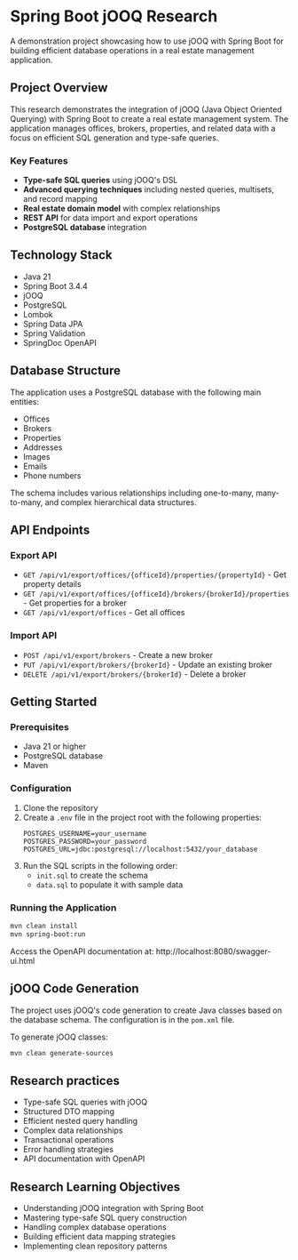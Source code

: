 # Spring Boot jOOQ Research
A demonstration project showcasing how to use jOOQ with Spring Boot for building efficient database operations in a real estate management application.

## Project Overview
This research demonstrates the integration of jOOQ (Java Object Oriented Querying) with Spring Boot to create a real estate management system. The application manages offices, brokers, properties, and related data with a focus on efficient SQL generation and type-safe queries.

### Key Features
- **Type-safe SQL queries** using jOOQ's DSL
- **Advanced querying techniques** including nested queries, multisets, and record mapping
- **Real estate domain model** with complex relationships
- **REST API** for data import and export operations
- **PostgreSQL database** integration

## Technology Stack
- Java 21
- Spring Boot 3.4.4
- jOOQ
- PostgreSQL
- Lombok
- Spring Data JPA
- Spring Validation
- SpringDoc OpenAPI

## Database Structure
The application uses a PostgreSQL database with the following main entities:
- Offices
- Brokers
- Properties
- Addresses
- Images
- Emails
- Phone numbers

The schema includes various relationships including one-to-many, many-to-many, and complex hierarchical data structures.

## API Endpoints
### Export API
- `GET /api/v1/export/offices/{officeId}/properties/{propertyId}` - Get property details
- `GET /api/v1/export/offices/{officeId}/brokers/{brokerId}/properties` - Get properties for a broker
- `GET /api/v1/export/offices` - Get all offices

### Import API
- `POST /api/v1/export/brokers` - Create a new broker
- `PUT /api/v1/export/brokers/{brokerId}` - Update an existing broker
- `DELETE /api/v1/export/brokers/{brokerId}` - Delete a broker

## Getting Started
### Prerequisites
- Java 21 or higher
- PostgreSQL database
- Maven

### Configuration
1. Clone the repository
2. Create a `.env` file in the project root with the following properties:
   ```
   POSTGRES_USERNAME=your_username
   POSTGRES_PASSWORD=your_password
   POSTGRES_URL=jdbc:postgresql://localhost:5432/your_database
   ```
3. Run the SQL scripts in the following order:
   - `init.sql` to create the schema
   - `data.sql` to populate it with sample data

### Running the Application
```bash
mvn clean install
mvn spring-boot:run
```

Access the OpenAPI documentation at: http://localhost:8080/swagger-ui.html

## jOOQ Code Generation
The project uses jOOQ's code generation to create Java classes based on the database schema. The configuration is in the `pom.xml` file.

To generate jOOQ classes:
```bash
mvn clean generate-sources
```

## Research practices
- Type-safe SQL queries with jOOQ
- Structured DTO mapping 
- Efficient nested query handling
- Complex data relationships
- Transactional operations
- Error handling strategies
- API documentation with OpenAPI

## Research Learning Objectives
- Understanding jOOQ integration with Spring Boot
- Mastering type-safe SQL query construction
- Handling complex database operations
- Building efficient data mapping strategies
- Implementing clean repository patterns

